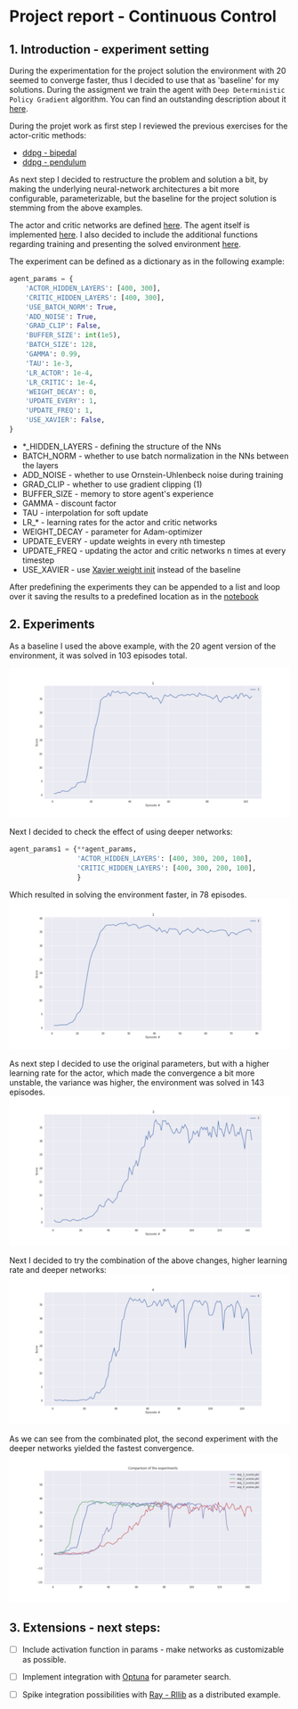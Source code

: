 # Project report - Continuous Control

## 1. Introduction - experiment setting

During the experimentation for the project solution the environment with 20 seemed to converge faster, thus I decided to
 use that as 'baseline' for my solutions. 
 During the assigment we train the agent with `Deep Deterministic Policy Gradient` algorithm. You can find an 
 outstanding description about it [here](https://spinningup.openai.com/en/latest/algorithms/ddpg.html).

 During the projet work as first step I reviewed the previous exercises for the actor-critic methods:
  - [ddpg - bipedal](https://github.com/udacity/deep-reinforcement-learning/tree/master/ddpg-bipedal)
  - [ddpg - pendulum](https://github.com/udacity/deep-reinforcement-learning/tree/master/ddpg-pendulum)

As next step I decided to restructure the problem and solution a bit, by making the underlying neural-network 
architectures a bit more configurable, parameterizable, but the baseline for the project solution is stemming from the 
above examples. 

The actor and critic networks are defined [here](./model.py). The agent itself is implemented [here](./ddpg_agent.py). 
I also decided to include the additional functions regarding training and presenting the solved environment 
[here](./ddpg_utils.py).

The experiment can be defined as a dictionary as in the following example:
```python
agent_params = {
    'ACTOR_HIDDEN_LAYERS': [400, 300],
    'CRITIC_HIDDEN_LAYERS': [400, 300],
    'USE_BATCH_NORM': True,
    'ADD_NOISE': True,
    'GRAD_CLIP': False,
    'BUFFER_SIZE': int(1e5),
    'BATCH_SIZE': 128,
    'GAMMA': 0.99,
    'TAU': 1e-3,
    'LR_ACTOR': 1e-4,
    'LR_CRITIC': 1e-4,
    'WEIGHT_DECAY': 0,
    'UPDATE_EVERY': 1,
    'UPDATE_FREQ': 1,
    'USE_XAVIER': False,
}
```


 - *_HIDDEN_LAYERS - defining the structure of the NNs
 - BATCH_NORM - whether to use batch normalization in the NNs between the layers
 - ADD_NOISE - whether to use Ornstein-Uhlenbeck noise during training
 - GRAD_CLIP - whether to use gradient clipping (1)
 - BUFFER_SIZE - memory to store agent's experience
 - GAMMA - discount factor
 - TAU - interpolation for soft update
 - LR_* - learning rates for the actor and critic networks
 - WEIGHT_DECAY - parameter for Adam-optimizer
 - UPDATE_EVERY - update weights in every nth timestep
 - UPDATE_FREQ - updating the actor and critic networks n times at every timestep
 - USE_XAVIER - use [Xavier weight init](https://pytorch.org/docs/stable/_modules/torch/nn/init.html#xavier_normal_) 
 instead of the baseline  

After predefining the experiments they can be appended to a list and loop over it saving the results to a predefined 
location as in the [notebook](./solution.ipynb)


## 2. Experiments 

As a baseline I used the above example, with the 20 agent version of the environment, it was solved in 103 episodes 
total.

![baseline](./experiments/exp_1.png)



Next I decided to check the effect of using deeper networks:

```python
agent_params1 = {**agent_params,
                 'ACTOR_HIDDEN_LAYERS': [400, 300, 200, 100],
                 'CRITIC_HIDDEN_LAYERS': [400, 300, 200, 100],
                 }
```
Which resulted in solving the environment faster, in 78 episodes.
![exp2](./experiments/exp_2.png)

As next step I decided to use the original parameters, but with a higher learning rate for the actor, which made the
convergence a bit more unstable, the variance was higher, the environment was solved in 143 episodes. 
![exp3](./experiments/exp_3.png)


Next I decided to try the combination of the above changes, higher learning rate and deeper networks:
![exp4](./experiments/exp_4.png)

As we can see from the combinated plot, the second experiment with the deeper networks yielded the fastest convergence.
![comparison](./experiments/comparison.png)



## 3. Extensions - next steps:

- [ ] Include activation function in params - make networks as customizable as possible.
- [ ] Implement integration with [Optuna](https://github.com/optuna/optuna) for parameter search.
- [ ] Spike integration possibilities with [Ray - Rllib](https://docs.ray.io/en/master/rllib.html) as a distributed 
example.

